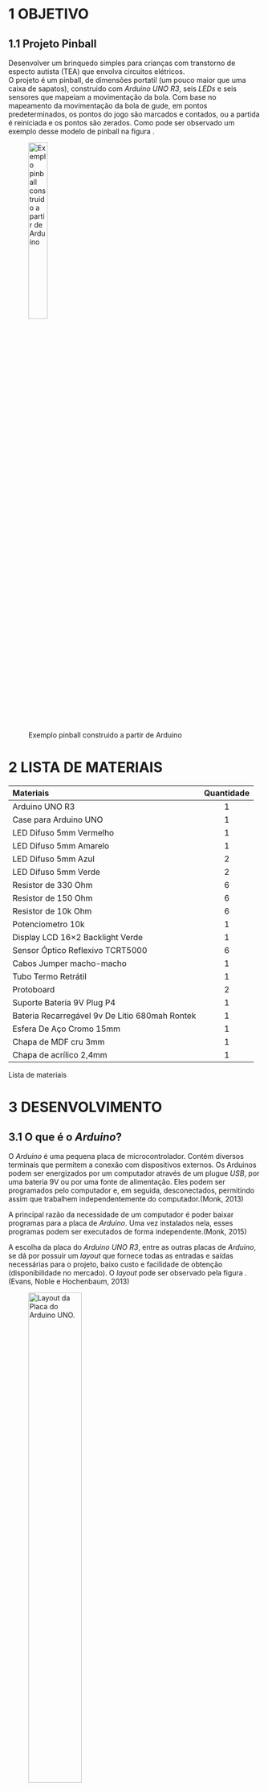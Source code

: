 # 1 OBJETIVO

## 1.1 Projeto Pinball

Desenvolver um brinquedo simples para crianças com transtorno de especto
autista (TEA) que envolva circuitos elétricos.  
O projeto é um pinball, de dimensões portatil (um pouco maior que uma
caixa de sapatos), construido com *Arduino UNO R3*, seis *LEDs* e seis
sensores que mapeiam a movimentação da bola. Com base no mapeamento da
movimentação da bola de gude, em pontos predeterminados, os pontos do
jogo são marcados e contados, ou a partida é reiniciada e os pontos são
zerados. Como pode ser observado um exemplo desse modelo de pinball na
figura .  

<figure>
<img src="RMarkdown/Imagens/Imagem_pinball_arduino.png"
style="width:30.0%"
alt="Exemplo pinball construido a partir de Arduino " />
<figcaption aria-hidden="true">Exemplo pinball construido a partir de
Arduino </figcaption>
</figure>

# 2 LISTA DE MATERIAIS

| Materiais                                      | Quantidade |
|:-----------------------------------------------|:----------:|
| Arduino UNO R3                                 |     1      |
| Case para Arduino UNO                          |     1      |
| LED Difuso 5mm Vermelho                        |     1      |
| LED Difuso 5mm Amarelo                         |     1      |
| LED Difuso 5mm Azul                            |     2      |
| LED Difuso 5mm Verde                           |     2      |
| Resistor de 330 Ohm                            |     6      |
| Resistor de 150 Ohm                            |     6      |
| Resistor de 10k Ohm                            |     6      |
| Potenciometro 10k                              |     1      |
| Display LCD 16×2 Backlight Verde               |     1      |
| Sensor Óptico Reflexivo TCRT5000               |     6      |
| Cabos Jumper macho-macho                       |     1      |
| Tubo Termo Retrátil                            |     1      |
| Protoboard                                     |     2      |
| Suporte Bateria 9V Plug P4                     |     1      |
| Bateria Recarregável 9v De Litio 680mah Rontek |     1      |
| Esfera De Aço Cromo 15mm                       |     1      |
| Chapa de MDF cru 3mm                           |     1      |
| Chapa de acrílico 2,4mm                        |     1      |

Lista de materiais

# 3 DESENVOLVIMENTO

## 3.1 O que é o *Arduino*?

O *Arduino* é uma pequena placa de microcontrolador. Contém diversos
terminais que permitem a conexão com dispositivos externos. Os Arduinos
podem ser energizados por um computador através de um plugue *USB*, por
uma bateria 9V ou por uma fonte de alimentação. Eles podem ser
programados pelo computador e, em seguida, desconectados, permitindo
assim que trabalhem independentemente do computador.(Monk, 2013)  

A principal razão da necessidade de um computador é poder baixar
programas para a placa de *Arduino*. Uma vez instalados nela, esses
programas podem ser executados de forma independente.(Monk, 2015)  

A escolha da placa do *Arduino UNO R3*, entre as outras placas de
*Arduino*, se dá por possuir um *layout* que fornece todas as entradas e
saídas necessárias para o projeto, baixo custo e facilidade de obtenção
(disponibilidade no mercado). O *layout* pode ser observado pela figura
. (Evans, Noble e Hochenbaum, 2013)  

<figure>
<img src="./RMarkdown/Imagens/Layout_Arduino_Uno.png"
style="width:50.0%" alt="Layout da Placa do Arduino UNO. " />
<figcaption aria-hidden="true"><em>Layout</em> da Placa do <em>Arduino
UNO</em>. </figcaption>
</figure>

## 3.2 Circuito

### 3.2.1 *Software* de desenho do circuito

Para os desenhos do circuito foi utilizado o software tipo *CAD*
[*Fritzing*](https://fritzing.org/), de codigo aberto, na versão beta. O
software oferece a possibilidade de desenhar tanto o modelo *breadboard*
quando o esquemático do circuito com arduino, sendo suas vantagens uma
biblioteca de dispositivos eletrônicos vasta, uma comunidade ativa para
tirar dúvidas e a criação de novos dispositivos eletrônicos.  

### 3.2.2 Breadboard

<figure>
<img src="./RMarkdown/Imagens/pinball_bb.png"
alt="Circuito do Arduino com seis sensores ópticos, seis LEDs e um LCD. " />
<figcaption aria-hidden="true">Circuito do Arduino com seis sensores
ópticos, seis <em>LEDs</em> e um <em>LCD</em>. </figcaption>
</figure>

### 3.2.3 Diagrama esquemático

<figure>
<img src="./RMarkdown/Imagens/pinball_Esquematico_colorido.png"
alt="Diagrama Esquemático do circuito do Arduino com seis sensores ópticos, seis LEDs e um LCD." />
<figcaption aria-hidden="true">Diagrama Esquemático do circuito do
Arduino com seis sensores ópticos, seis <em>LEDs</em> e um
<em>LCD</em>.</figcaption>
</figure>

## 3.3 Testes

Antes do projeto finalizado, foram feitos dois testes do protótipo do
circuito eletrônico.  

1.  O primeiro para averiguar como seria o circuito na sua forma mais
    simples, apenas o *Arduino UNO*, um sensor óptico, um *LED* e uma
    placa de *LCD*, e a programação básica do Arduino para essa
    situação.  
    Os principais fatores considerados foram:  

-   A estrutura básica do circuito.  
-   O funcionamento do *LCD*.  
-   A programação básica implementada para unir esses componentes
    (sensor óptico, *LED* e placa de *LCD*).  

1.  O segundo experimento foi para ampliar o circuito, adicionando mais
    cinco sensores ópticos e mais cinco *LEDs* (Figura ):  

-   Averiguar a programação (como observada no Apêndice A).  
-   Definir os pinos de cada componente eletrônico em relação ao
    *Arduino UNO*.  
-   A disposição e o sistema de cores definido para os *LEDs*,
    relacionando os sensores e *LEDs*.  
-   Transformação de pinos analógicos para digitais no *Arduino*,
    através de programação, para comportar todos os componentes.  
-   Testar da estrutura condicional (*if-else*) da programação.  
-   O tempo ideal de *delay* para reconhecimento do objeto (bola de
    gude) pelos sensores.  
-   Definir e testar o sistema de pontuação do jogo.  

## 3.4 Bateria

Sobre a escolha da bateria, o tipo de bateria que ofereceria um melhor
desempenho para o projeto funcionar por varias horas e ainda sendo
recarregavel é o modelo *Bateria Recarregável 9v De Litio 680mah Rontek*
pelo preço de aproximadamente R$
[135,00](https://www.magazineluiza.com.br/bateria-recarregavel-9v-de-litio-680mah-rontek/p/jgfeg3d9a7/ea/rapo/),
apresentando assim um alto custo. Foi escolhido para baratear o projeto
a *bateria duracell alcalina 9v*, sendo esta mais usual, com bom
desempenho, apesar de não ser recarregavele e ter por volta de 3 a 4
horas de vida utíl com o Pinball em funcionamento, pelo preço de
aproximadamente R$
[25,00](https://www.magazineluiza.com.br/bateria-duracell-alcalina-9v-preto-e-laranja-9v-1/p/dc3hca11h7/cj/batr/).
Esta última serve aos propositos do projeto para demonstração.  

## 3.5 Desenho da estrutura

O desenho do Pinball foi desenvolvido com auxilio do *software*
[SolidWorks](https://www.solidworks.com/pt-br).  
O prototipo pode ser observado na figura .  

<figure>
<img src="./RMarkdown/Imagens/jogo.jpeg" style="width:30.0%"
alt="Pinball prototipo." />
<figcaption aria-hidden="true">Pinball prototipo.</figcaption>
</figure>

Alguns detalhes como a rampa ficam evidenciadas na figura e o mecanismo
de lançamento da esfera na figura .  

<figure>
<img src="./RMarkdown/Imagens/rampa.jpeg" style="width:30.0%"
alt="Detalhe da rampa." />
<figcaption aria-hidden="true">Detalhe da rampa.</figcaption>
</figure>

<figure>
<img src="./RMarkdown/Imagens/mecanismo_esfera.jpeg" style="width:30.0%"
alt="Mecanismo de lançamento da esfera." />
<figcaption aria-hidden="true">Mecanismo de lançamento da
esfera.</figcaption>
</figure>

As vistas principais do Pinball nas figuras , e .  

<figure>
<img src="./RMarkdown/Imagens/prototipo.jpeg" style="width:30.0%"
alt="Vista ortogonal." />
<figcaption aria-hidden="true">Vista ortogonal.</figcaption>
</figure>

<figure>
<img src="./RMarkdown/Imagens/Estrutura_vist_dir.jpeg"
style="width:30.0%" alt="Vista da lateral direita." />
<figcaption aria-hidden="true">Vista da lateral direita.</figcaption>
</figure>

<figure>
<img src="./RMarkdown/Imagens/top.jpeg" style="width:30.0%"
alt="Vista superior." />
<figcaption aria-hidden="true">Vista superior.</figcaption>
</figure>

# 4 MONTAGEM

Processo de montagem:  

-   Com base nas medidas da estrutura do pinball foi possivel determinar
    a metragem de fios.  
-   Na estrutura do pinball foram feitas aberturas para o encaixe dos
    dispostivos eletrônicos. (figura )  

<figure>
<img src="./RMarkdown/Imagens/estrutura_aberturas.jpeg"
style="width:25.0%"
alt="Placa da estrutura com furos para encaixe dos dispositivos. " />
<figcaption aria-hidden="true">Placa da estrutura com furos para encaixe
dos dispositivos. </figcaption>
</figure>

-   Os sensores, Arduino e placa de *LCD* foram presos a estrutura do
    pinball por cola quente. (Figura )  

<figure>
<img src="./RMarkdown/Imagens/montagem_bb.jpeg" style="width:25.0%"
alt="Montagem dos dispositivos eletrônicos na estrutura do pinball. " />
<figcaption aria-hidden="true">Montagem dos dispositivos eletrônicos na
estrutura do pinball. </figcaption>
</figure>

-   Os fios e dispositivos eletrônicos foram soldados uns aos outros.
    (Figura )  

<figure>
<img src="./RMarkdown/Imagens/montagem.jpeg" style="width:25.0%"
alt="Fios soldados e presos na estrutura do pinball. " />
<figcaption aria-hidden="true">Fios soldados e presos na estrutura do
pinball. </figcaption>
</figure>

# 5 CONCLUSÃO

# 6 APÊNDICE A - PROGRAMAÇÃO

    //Bibliotecas
    #include <LiquidCrystal.h>

    //Definindo os pinos que serão utilizados para ligação ao display LCD
    LiquidCrystal lcd(6, 7, 5, 4, 3, 2);

    //Definindo pinos dos LED
    int pinoLed_1 = 13; //Pino digital utilizado pelo LED 1 - Azul
    int pinoLed_2 = 12; //Pino digital utilizado pelo LED 2 - Verde
    int pinoLed_3 = 11; //Pino digital utilizado pelo LED 3 - Amarelo
    int pinoLed_4 = 10; //Pino digital utilizado pelo LED 4 - Vermelho
    int pinoLed_5 = 9; //Pino digital utilizado pelo LED 5 - Verde
    int pinoLed_6 = 8; //Pino digital utilizado pelo LED 6 - Azul

    // Cores LED e Pontos
    // Azul = LED 1 e 6 = 1 ponto
    // Verde = LED 2 e 5 = 2 ponto
    // Amarelo = LED 3 = 3 ponto
    // Vermelho = LED 4 = 0 ponto

    //Definindo pinos dos sensores óptico tcrt5000
    int pinoSensor_1 = 14; //Pino analogico A0 transformado em pino digital utilizado pelo sensor 1
    int pinoSensor_2 = 15; //Pino analogico A1 transformado em pino digital utilizado pelo sensor 2
    int pinoSensor_3 = 16; //Pino analogico A2 transformado em pino digital utilizado pelo sensor 3
    int pinoSensor_4 = 17; //Pino analogico A3 transformado em pino digital utilizado pelo sensor 4
    int pinoSensor_5 = 18; //Pino analogico A4 transformado em pino digital utilizado pelo sensor 5
    int pinoSensor_6 = 19; //Pino analogico A5 transformado em pino digital utilizado pelo sensor 6

    // Relação entre LED e sensores - Pinos
    // pinoSensor_1 -> pinoLed_1 - Pinos A0 e 13
    // pinoSensor_2 -> pinoLed_2 - Pinos A1 e 12
    // pinoSensor_3 -> pinoLed_3 - Pinos A2 e 11
    // pinoSensor_4 -> pinoLed_4 - Pinos A3 e 10
    // pinoSensor_5 -> pinoLed_5 - Pinos A4 e 9
    // pinoSensor_6 -> pinoLed_6 - Pinos A5 e 8

    // Variáveis
    int point = 0; //Contador de pontos
    int stop = 500; //Tempo de parada para o delay

    void setup() {
      //Define o número de colunas e linhas do LCD
      lcd.begin(16, 2);
      
      // Inicializando os Sensores
      pinMode(pinoSensor_1, INPUT); //Definindo o pino como entrada para o sensor 1
      pinMode(pinoSensor_2, INPUT); //Definindo o pino como entrada para o sensor 2
      pinMode(pinoSensor_3, INPUT); //Definindo o pino como entrada para o sensor 3
      pinMode(pinoSensor_4, INPUT); //Definindo o pino como entrada para o sensor 4
      pinMode(pinoSensor_5, INPUT); //Definindo o pino como entrada para o sensor 5
      pinMode(pinoSensor_6, INPUT); //Definindo o pino como entrada para o sensor 6

      // Inicializando os LED
      pinMode(pinoLed_1, OUTPUT); //Definindo o pino como saída para o LED 1 - Verde
      pinMode(pinoLed_2, OUTPUT); //Definindo o pino como saída para o LED 2 - Azul
      pinMode(pinoLed_3, OUTPUT); //Definindo o pino como saída para o LED 3 - Amarelo
      pinMode(pinoLed_4, OUTPUT); //Definindo o pino como saída para o LED 4 - Vermelho
      pinMode(pinoLed_5, OUTPUT); //Definindo o pino como saída para o LED 5 - Verde
      pinMode(pinoLed_6, OUTPUT); //Definindo o pino como saída para o LED 6 - Azul
      
      // Desligando os LED
      digitalWrite(pinoLed_1, LOW); //LED 1 inicia desligado
      digitalWrite(pinoLed_2, LOW); //LED 2 inicia desligado
      digitalWrite(pinoLed_3, LOW); //LED 3 inicia desligado
      digitalWrite(pinoLed_4, LOW); //LED 4 inicia desligado
      digitalWrite(pinoLed_5, LOW); //LED 5 inicia desligado
      digitalWrite(pinoLed_6, LOW); //LED 6 inicia desligado
    }

    void loop() {
      //Sensor
      if (digitalRead(pinoSensor_1) == LOW){ //Se a leitura do sensor 1 (Azul) for igual a LOW, faz
        digitalWrite(pinoLed_1, HIGH); //Acende o LED 1 - Azul
        point=point+1; //Adiciona 1 ponto
      }else if(digitalRead(pinoSensor_2) == LOW){ //Se a leitura do sensor 2 (Verde)) for igual a LOW, faz
        digitalWrite(pinoLed_2, HIGH); //Acende o LED 2 - Verde
        point=point+2; //Adiciona 2 ponto
      }else if(digitalRead(pinoSensor_3) == LOW){ //Se a leitura do sensor 3 (Amarelo) for igual a LOW, faz
        digitalWrite(pinoLed_3, HIGH); //Acende o LED 3 - Amarelo
        point=point+3; //Adiciona 3 ponto
      }else if(digitalRead(pinoSensor_5) == LOW){ //Se a leitura do sensor 5 (Verde) for igual a LOW, faz
        digitalWrite(pinoLed_5, HIGH); //Acende o LED 5 - Verde
        point=point+2; //Adiciona 2 ponto
      }else if(digitalRead(pinoSensor_6) == LOW){ //Se a leitura do sensor 6 (Azul) for igual a LOW, faz
        digitalWrite(pinoLed_6, HIGH); //Acende o LED 6 - Azul
        point=point+1; //Adiciona 1 ponto
      }else if(digitalRead(pinoSensor_4) == LOW){ //Se a leitura do sensor 4 (Vermelho) for igual a LOW, faz
        digitalWrite(pinoLed_4, HIGH); //Acende o LED 4 - Vermelho
        point=0; //Reinicia a contagem
      }
      
      //LCD
      //Limpa a tela
      lcd.clear();
      //Posiciona o cursor na coluna 1, linha 0;
      lcd.setCursor(1, 0);
      //Envia o texto entre aspas para o LCD
      lcd.print("Jogo Placar");
      //Posiciona o cursor na coluna 1, linha 1;
      lcd.setCursor(1, 1);
      //Imprime Contador de pontuação
      lcd.print(point);
      delay(stop);
      
      // Apagar LED
      digitalWrite(pinoLed_1, LOW); //Apaga o LED 1
      digitalWrite(pinoLed_2, LOW); //Apaga o LED 2
      digitalWrite(pinoLed_3, LOW); //Apaga o LED 3
      digitalWrite(pinoLed_4, LOW); //Apaga o LED 4
      digitalWrite(pinoLed_5, LOW); //Apaga o LED 5
      digitalWrite(pinoLed_6, LOW); //Apaga o LED 6
    }

# 7 BIBLIOGRAFIA

EVANS, M.; NOBLE, J.; HOCHENBAUM, J. **[Arduino em
Ação](https://books.google.com.br/books?id=tig0CgAAQBAJ)**. \[s.l.\]
Novatec Editora, 2013.

MONK, S. **Programação com Arduino: começando com Sketches**. \[s.l.\]
Bookman Editora, 2013.

\_\_\_. **Programação com Arduino II: Passos avançados com sketches**.
\[s.l.\] Bookman Editora, 2015.
